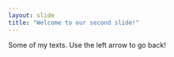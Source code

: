 ```yaml
---
layout: slide
title: "Welcome to our second slide!"
---
```

Some of my texts.
Use the left arrow to go back!
